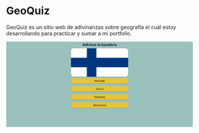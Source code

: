 # GeoQuiz

GeoQuiz es un sitio web de adivinanzas sobre geografía el cuál estoy desarrollando para practicar y sumar a mi portfolio.

![](https://github.com/lucasigna/GeoQuiz/blob/main/img/github_img.JPG)